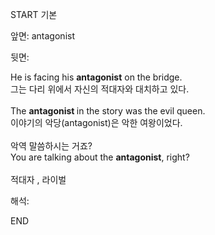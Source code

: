 START
기본

앞면:
antagonist


뒷면:
<div>He is facing his <strong>antagonist</strong> on the bridge. </div><div><div>그는 다리 위에서 자신의 적대자와 대치하고 있다.</div></div><div><br></div><div><div>The <b>antagonist </b>in the story was the evil queen.<br></div><div><div>이야기의 악당(antagonist)은 악한 여왕이었다.</div></div></div><div><br></div><div><div><div>악역 말씀하시는 거죠?</div></div><div><div>You are talking about the <strong>antagonist</strong>, right?</div></div></div><div><br></div><div>적대자 , 라이벌</div>


해석:

END